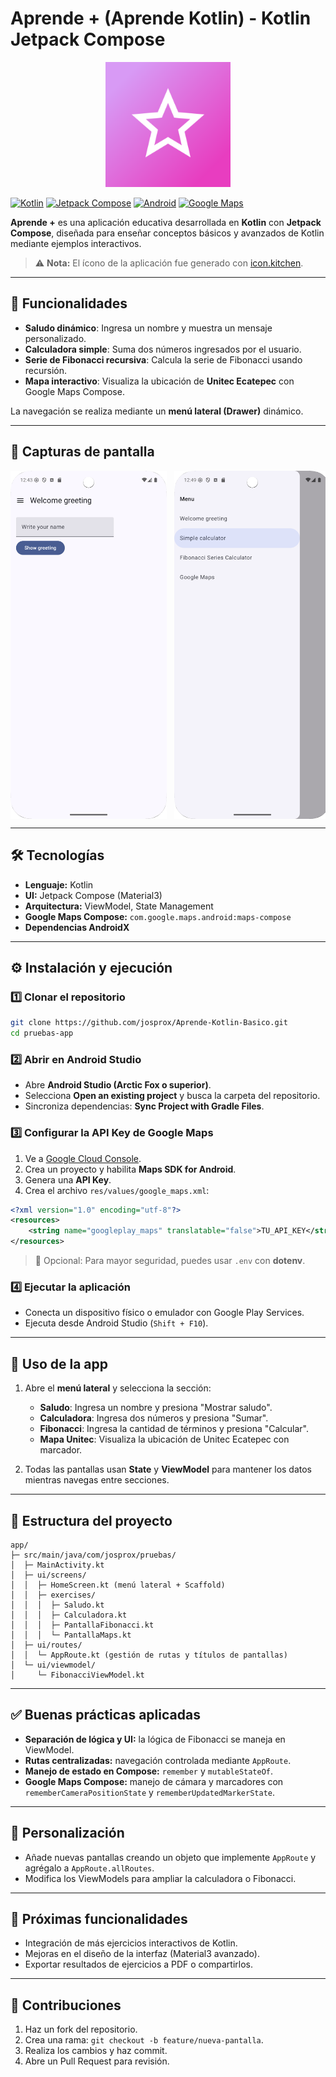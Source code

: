 # Aprende + (Aprende Kotlin) - Kotlin Jetpack Compose

<center>
  <img src="./app/src/main/play_store_512.png" width="200"/>
</center>

[![Kotlin](https://img.shields.io/badge/Kotlin-7F52FF?style=for-the-badge\&logo=kotlin\&logoColor=white)](https://kotlinlang.org/)
[![Jetpack Compose](https://img.shields.io/badge/Jetpack%20Compose-4285F4?style=for-the-badge\&logo=android\&logoColor=white)](https://developer.android.com/jetpack/compose)
[![Android](https://img.shields.io/badge/Android-3DDC84?style=for-the-badge\&logo=android\&logoColor=white)](https://developer.android.com/)
[![Google Maps](https://img.shields.io/badge/Google%20Maps-4285F4?style=for-the-badge\&logo=google\&logoColor=white)](https://developers.google.com/maps)

**Aprende +** es una aplicación educativa desarrollada en **Kotlin** con **Jetpack Compose**, diseñada para enseñar conceptos básicos y avanzados de Kotlin mediante ejemplos interactivos.

> ⚠️ **Nota:** El ícono de la aplicación fue generado con [icon.kitchen](https://icon.kitchen/).

---

## 🔹 Funcionalidades

* **Saludo dinámico**: Ingresa un nombre y muestra un mensaje personalizado.
* **Calculadora simple**: Suma dos números ingresados por el usuario.
* **Serie de Fibonacci recursiva**: Calcula la serie de Fibonacci usando recursión.
* **Mapa interactivo**: Visualiza la ubicación de **Unitec Ecatepec** con Google Maps Compose.

La navegación se realiza mediante un **menú lateral (Drawer)** dinámico.

---

## 📸 Capturas de pantalla

<div style="display: flex; overflow-x: auto; gap: 12px;">
  <img src="./screenshot/1.png" alt="Saludo" width="250"/>
  <img src="./screenshot/2.png" alt="Menú dinámico" width="250"/>
  <img src="./screenshot/3.png" alt="Calculadora" width="250"/>
  <img src="./screenshot/4.png" alt="Calculadora de Fibonacci" width="250"/>
  <img src="./screenshot/5.png" alt="Mapa" width="250"/>
</div>

---

## 🛠 Tecnologías

* **Lenguaje:** Kotlin
* **UI:** Jetpack Compose (Material3)
* **Arquitectura:** ViewModel, State Management
* **Google Maps Compose:** `com.google.maps.android:maps-compose`
* **Dependencias AndroidX**

---

## ⚙️ Instalación y ejecución

### 1️⃣ Clonar el repositorio

```bash
git clone https://github.com/josprox/Aprende-Kotlin-Basico.git
cd pruebas-app
```

### 2️⃣ Abrir en Android Studio

* Abre **Android Studio (Arctic Fox o superior)**.
* Selecciona **Open an existing project** y busca la carpeta del repositorio.
* Sincroniza dependencias: **Sync Project with Gradle Files**.

### 3️⃣ Configurar la API Key de Google Maps

1. Ve a [Google Cloud Console](https://console.cloud.google.com/).
2. Crea un proyecto y habilita **Maps SDK for Android**.
3. Genera una **API Key**.
4. Crea el archivo `res/values/google_maps.xml`:

```xml
<?xml version="1.0" encoding="utf-8"?>
<resources>
    <string name="googleplay_maps" translatable="false">TU_API_KEY</string>
</resources>
```

> 🔹 Opcional: Para mayor seguridad, puedes usar `.env` con **dotenv**.

### 4️⃣ Ejecutar la aplicación

* Conecta un dispositivo físico o emulador con Google Play Services.
* Ejecuta desde Android Studio (`Shift + F10`).

---

## 📝 Uso de la app

1. Abre el **menú lateral** y selecciona la sección:

   * **Saludo**: Ingresa un nombre y presiona "Mostrar saludo".
   * **Calculadora**: Ingresa dos números y presiona "Sumar".
   * **Fibonacci**: Ingresa la cantidad de términos y presiona "Calcular".
   * **Mapa Unitec**: Visualiza la ubicación de Unitec Ecatepec con marcador.

2. Todas las pantallas usan **State** y **ViewModel** para mantener los datos mientras navegas entre secciones.

---

## 📁 Estructura del proyecto

```
app/
├─ src/main/java/com/josprox/pruebas/
│  ├─ MainActivity.kt
│  ├─ ui/screens/
│  │  ├─ HomeScreen.kt (menú lateral + Scaffold)
│  │  ├─ exercises/
│  │  │  ├─ Saludo.kt
│  │  │  ├─ Calculadora.kt
│  │  │  ├─ PantallaFibonacci.kt
│  │  │  └─ PantallaMaps.kt
│  ├─ ui/routes/
│  │  └─ AppRoute.kt (gestión de rutas y títulos de pantallas)
│  └─ ui/viewmodel/
│     └─ FibonacciViewModel.kt
```

---

## ✅ Buenas prácticas aplicadas

* **Separación de lógica y UI:** la lógica de Fibonacci se maneja en ViewModel.
* **Rutas centralizadas:** navegación controlada mediante `AppRoute`.
* **Manejo de estado en Compose:** `remember` y `mutableStateOf`.
* **Google Maps Compose:** manejo de cámara y marcadores con `rememberCameraPositionState` y `rememberUpdatedMarkerState`.

---

## 🔧 Personalización

* Añade nuevas pantallas creando un objeto que implemente `AppRoute` y agrégalo a `AppRoute.allRoutes`.
* Modifica los ViewModels para ampliar la calculadora o Fibonacci.

---

## 🚀 Próximas funcionalidades

* Integración de más ejercicios interactivos de Kotlin.
* Mejoras en el diseño de la interfaz (Material3 avanzado).
* Exportar resultados de ejercicios a PDF o compartirlos.

---

## 🤝 Contribuciones

1. Haz un fork del repositorio.
2. Crea una rama: `git checkout -b feature/nueva-pantalla`.
3. Realiza los cambios y haz commit.
4. Abre un Pull Request para revisión.
